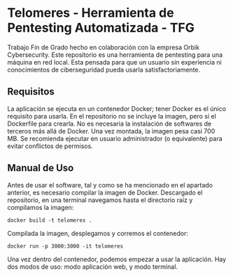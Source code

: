# Telomeres - Herramienta de Pentesting Automatizada - TFG

Trabajo Fin de Grado hecho en colaboración con la empresa Orbik Cybersecurity.
Este repositorio es una herramienta de pentesting para una máquina en red local.
Esta pensada para que un usuario sin experiencia ni conocimientos de ciberseguridad pueda usarla satisfactoriamente.

## Requisitos

La aplicación se ejecuta en un contenedor Docker; tener Docker es el único requisito para usarla.
En el repositorio no se incluye la imagen, pero sí el Dockerfile para crearla.
No es necesaria la instalación de softwares de terceros más allá de Docker.
Una vez montada, la imagen pesa casi 700 MB.
Se recomienda ejecutar en usuario administrador (o equivalente) para evitar conflictos de permisos.

## Manual de Uso

Antes de usar el software, tal y como se ha mencionado en el apartado anterior, es necesario compilar la imagen de Docker.
Descargado el repositorio, en una terminal navegamos hasta el directorio raíz y compilamos la imagen:

    docker build -t telomeres .

Compilada la imagen, desplegamos y corremos el contenedor:

    docker run -p 3000:3000 -it telomeres

Una vez dentro del contenedor, podemos empezar a usar la aplicación. Hay dos modos de uso: modo aplicación web, y modo terminal.
